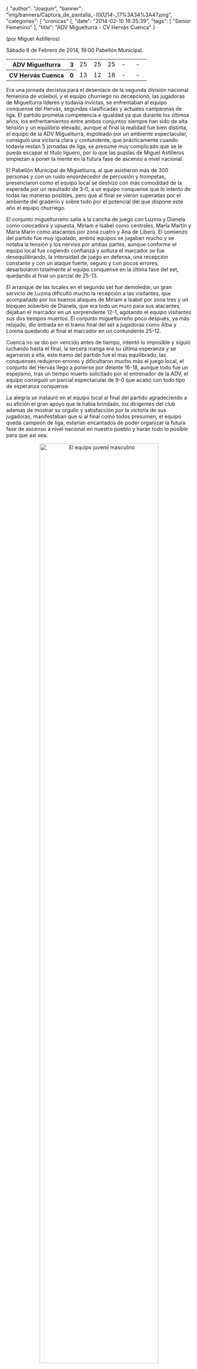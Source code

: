 {
  "author": "Joaquín", 
  "banner": "img/banners/Captura_de_pantalla_-_100214_-_17%3A34%3A47.png", 
  "categories": [
    "cronicas"
  ], 
  "date": "2014-02-10 16:35:39", 
  "tags": [
    "Senior Femenino"
  ], 
  "title": "ADV Miguelturra - CV Hervás Cuenca"
}

(por Miguel Astilleros)

Sábado 8 de Febrero de 2014, 19:00 Pabellón Municipal.

<table>
  <tr>
    <th>ADV Miguelturra</th><th>3</th>
    <td width="10%">25</td>
    <td width="10%">25</td>
    <td width="10%">25</td>
    <td width="10%">-</td>
    <td width="10%">-</td>
  </tr>
  <tr>
    <th width="*">CV Hervás Cuenca</th><th>0</th>
    <td width="10%">13</td>
    <td width="10%">12</td>
    <td width="10%">18</td>
    <td width="10%">-</td>
    <td width="10%">-</td>
  </tr>
</table>

Era una jornada decisiva para el desenlace de la segunda división nacional femenina de voleibol, y el equipo churriego no decepcionó, las jugadoras de Miguelturra líderes y todavía invictas, se enfrentaban al equipo conquense del Hervás, segundas clasificadas y actuales campeonas de liga. El partido prometía  competencia e igualdad ya  que durante los últimos años, los enfrentamientos entre ambos conjuntos siempre han sido de alta tensión y un equilibrio elevado, aunque al final la realidad fue bien distinta, el equipo de la ADV Miguelturra, espoleado por un ambiente espectacular, consiguió una victoria clara y contundente, que prácticamente cuando todavía restan 5 jornadas de liga, se presume muy complicado que se le pueda escapar el titulo liguero, por lo que las pupilas de Miguel Astilleros empiezan a poner la mente en la futura fase de ascenso a nivel nacional.
   
El Pabellón Municipal de Miguelturra, al que asistieron más de 300 personas y con un ruido ensordecedor de percusión y trompetas, presenciaron como el equipo local se deshizo con más comodidad de la esperada por un resultado de 3-0, a un equipo conquense que lo intento de todas las maneras posibles, pero que al final se vieron superadas por el ambiente del graderío y sobre todo por el potencial del que dispone este año el equipo churriego.  

El conjunto miguelturreño salía a la cancha de juego con Luzma y Dianela como colocadora y opuesta, Miriam e Isabel como centrales, María Martín y María Marín como atacantes por zona cuatro y Ana  de Libero. El comienzo del partido fue muy igualado, ambos equipos se jugaban mucho y se notaba la tensión y los nervios por ambas partes, aunque conforme el equipo local fue cogiendo confianza y soltura el marcador se fue desequilibrando, la intensidad de juego en defensa, una recepción constante y con un ataque fuerte, seguro y con pocos errores, desarbolaron totalmente al equipo conquense en la última fase del set, quedando al final un parcial de 25-13.  

El arranque de las locales en el segundo set fue demoledor, un gran servicio de Luzma dificultó mucho la recepción a las visitantes, que acompañado por los buenos ataques de Miriam e Isabel por zona tres y un bloqueo soberbio de Dianela, que era todo un muro para sus atacantes, dejaban el marcador en un sorprendente 12-1, agotando  el equipo visitantes sus dos tiempos muertos. El conjunto miguelturreño poco después, ya más relajado, dio entrada en el tramo final del set a jugadoras como Alba y Lorena quedando al final el marcador en un contundente 25-12.  

Cuenca no se dio por vencido antes de tiempo, intentó lo imposible y siguió luchando hasta el final, la tercera manga era su última esperanza y se agarraron a ella, este tramo del partido fue el mas equilibrado, las conquenses redujeron errores y dificultaron mucho más el juego local, el conjunto del Hervás llego a ponerse por delante 16-18, aunque todo fue un espejismo, tras un tiempo muerto solicitado por el entrenador de la ADV, el equipo consiguió un parcial espectacular de 9-0 que acabo con todo tipo de esperanza conquense.

La alegría se instauró en el equipo local al final del partido agradeciendo a su afición el gran apoyo que le había brindado, los dirigentes del club ademas de mostrar su orgullo y satisfacción por la victoria de sus jugadoras, manifestaban que si al final como todos presumen, el equipo queda campeón de liga, estarían encantados de poder organizar la futura fase de ascenso a nivel nacional en nuestro pueblo y harán todo lo posible para que así sea.  

<center>
<a target="_new" href="http://www.advmiguelturra.org/img/banners/Captura%20de%20pantalla%20-%20100214%20-%2017%3A34%3A47.png"> 
<img alt="El equipo juvenil masculino" width="80%" align="center" src="http://www.advmiguelturra.org/img/banners/Captura%20de%20pantalla%20-%20100214%20-%2017%3A34%3A47.png"/> </a>
</center>

